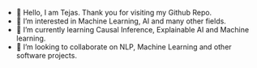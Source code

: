 - 👋 Hello, I am Tejas. Thank you for visiting my Github Repo.
- 👀 I’m interested in Machine Learning, AI and many other fields.
- 🌱 I’m currently learning Causal Inference, Explainable AI and Machine learning.
- 💞️ I’m looking to collaborate on NLP, Machine Learning and other software projects.

<!---
tejaschaudhari2811/tejaschaudhari2811 is a ✨ special ✨ repository because its `README.md` (this file) appears on your GitHub profile.
You can click the Preview link to take a look at your changes.
--->
